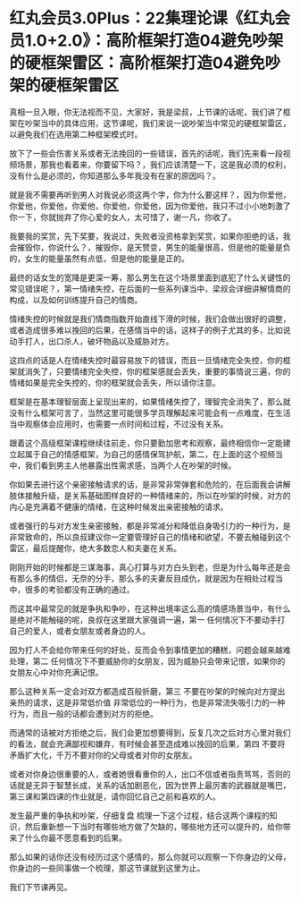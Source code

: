 # 红丸会员3.0Plus：22集理论课《红丸会员1.0+2.0》：高阶框架打造04避免吵架的硬框架雷区：高阶框架打造04避免吵架的硬框架雷区

真相一旦入眼，你无法视而不见，大家好，我是梁叔，上节课的话呢，我们讲了框架在吵架当中的具体应用，这节课呢，我们来说一说吵架当中常见的硬框架雷区，以避免我们在选用第二种框架模式时。

放下了一些会伤害关系或者无法挽回的一些错误，首先的话呢，我们先来看一段视频场景，那我也看着来，你要留下吗？，我们应该清楚一下，这是我必须的权利，没有什么是必须的，你知道那么多年我没有在家的原因吗？。

就是我不需要再听到男人对我说必须这两个字，你为什么要这样？，因为你爱他，你爱他，你爱他，你爱他，你爱他，你爱他，因为你爱他，我只不过小小地刺激了你一下，你就抛弃了你心爱的女人，太可惜了，谢一凡，你收了。

我要我的奖赏，先下奖要，我说过，失败者没资格拿到奖赏，如果你拒绝的话，我会摧毁你，你说什么？，摧毁你，是天赞变，男生的能量很高，但是他的能量是负的，女生的能量虽然有点低，但是他的能量是正的。

最终的话女生的宽降是更深一筹，那么男生在这个场景里面到底犯了什么关键性的常见错误呢？，第一情绪失控，在后面的一些系列课当中，梁叔会详细讲解情商的构成，以及如何训练提升自己的情商。

情绪失控的时候就是我们情商指数开始直线下滑的时候，我们会做出很好的调整，或者造成很多难以挽回的后果，在感情当中的话，这样子的例子尤其的多，比如说动手打人，出口杀人，破坏物品以及威胁对方。

这四点的话是人在情绪失控时最容易放下的错误，而且一旦情绪完全失控，你的框架就消失了，只要情绪完全失控，你的框架感就会丢失，重要的事情说三遍，你的情绪如果是完全失控的，你的框架就会丢失，所以请你注意。

框架是在基本理智层面上呈现出来的，如果情绪失控了，理智完全消失了，那么就没有什么框架可言了，当然这里可能很多学员理解起来可能会有一点难度，在生活当中观察体会应用时，也需要一点时间和过程，不过没有关系。

跟着这个高级框架课程继续往前走，你只要勤加思考和观察，最终相信你一定能建立起属于自己的情感框架，为自己的感情保驾护航，第二，在上面的这个视频当中，我们看到男主人他暴露出性需求感，当两个人在吵架的时候。

你如果去进行这个亲密接触请求的话，是非常非常弹套和危险的，在后面我会讲解肢体接触升级，是关系基础图样良好的一种情绪来的，所以在吵架的时候，对方的内心是充满着不健康的情绪，在这种时候发出亲密接触的请求。

或者强行的与对方发生亲密接触，都是非常减分和降低自身吸引力的一种行为，是非常致命的，所以良叔建议你一定要管理好自己的情绪和欲望，不要去触碰到这个雷区，最后提醒你，绝大多数恋人和夫妻在关系。

刚刚开始的时候都是三谋海事，真心打算与对方白头到老，但是为什么每年还是会有那么多的情侣，无奈的分手，那么多的夫妻反目成仇，就是因为在相处过程当中，很多的考验都没有正确的通过。

而这其中最常见的就是争执和争吵，在这种出境率这么高的情感场景当中，有什么是绝对不能触碰的呢，良叔在这里跟大家强调一遍，第一 任何情况下不要动手打自己的爱人，或者女朋友或者身边的人。

因为打人不会给你带来任何的好处，反而会令到事情更加的糟糕，问题会越来越难处理，第二 任何情况下不要威胁你的女朋友，因为威胁只会带来记恨，如果你的女朋友心中对你充满记恨。

那么这种关系一定会对双方都造成百般折磨，第三 不要在吵架的时候向对方提出亲热的请求，这是非常低价值 非常低位的一种行为，也是非常流失吸引力的一种行为，而且一般的话都会遭到对方的拒绝。

而通常的话被对方拒绝之后，我们会更加想要得到，反复几次之后对方心里对我们的看法，就会充满鄙视和嫌弃，有时候会甚至造成难以挽回的后果，第四 不要将矛盾扩大化，千万不要对你的父母或者对你的女朋友。

或者对你身边很重要的人，或者她很看重你的人，出口不信或者指责骂骂，否则的话就是无异于智慧长成，关系的话加剧恶化，因为世界上最厉害的武器就是嘴巴，第三课和第四课的作业就是，请你回忆自己之前和喜欢的人。

发生最严重的争执和吵架，仔细复盘 梳理一下这个过程，结合这两个课程的知识，然后重新想一下当时有哪些地方做了欠缺的，哪些地方还可以提升的，给你带来了什么你最不愿意看到的后果。

那么如果的话你还没有经历过这个感情的，那么你就可以观察一下你身边的父母，你身边的一些同事做一个梳理，那这节课就到这里为止。

我们下节课再见。
